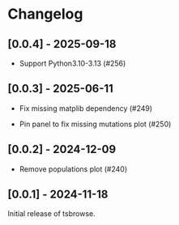 # Changelog

## [0.0.4] - 2025-09-18

- Support Python3.10-3.13 (#256)

## [0.0.3] - 2025-06-11

- Fix missing matplib dependency (#249)

- Pin panel to fix missing mutations plot (#250)


## [0.0.2] - 2024-12-09

- Remove populations plot (#240)


## [0.0.1] - 2024-11-18

Initial release of tsbrowse.